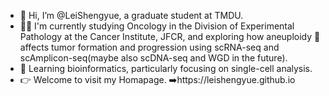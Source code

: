 - 👋 Hi, I’m @LeiShengyue, a graduate student at TMDU.
- 🧑‍🔬 I'm currently studying Oncology in the Division of Experimental Pathology at the Cancer Institute, JFCR, and exploring how aneuploidy 🧬 affects tumor formation and progression using scRNA-seq and scAmplicon-seq(maybe also scDNA-seq and WGD in the future).
- 🌱 Learning bioinformatics, particularly focusing on single-cell analysis.
- 👉 Welcome to visit my Homapage. ➡️https://leishengyue.github.io

<!---
LeiShengyue/LeiShengyue is a ✨ special ✨ repository because its `README.md` (this file) appears on your GitHub profile.
You can click the Preview link to take a look at your changes.
--->

